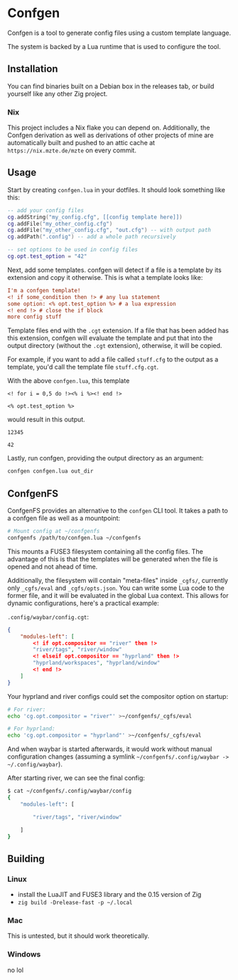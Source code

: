 # Confgen

Confgen is a tool to generate config files using a custom template language.

The system is backed by a Lua runtime that is used to configure the tool.

## Installation

You can find binaries built on a Debian box in the releases tab, or build yourself like any other
Zig project.

### Nix

This project includes a Nix flake you can depend on. Additionally, the Confgen derivation as well as
derivations of other projects of mine are automatically built and pushed to an attic cache at
`https://nix.mzte.de/mzte` on every commit.

## Usage

Start by creating `confgen.lua` in your dotfiles. It should look something like this:

```lua
-- add your config files
cg.addString("my_config.cfg", [[config template here]])
cg.addFile("my_other_config.cfg")
cg.addFile("my_other_config.cfg", "out.cfg") -- with output path
cg.addPath(".config") -- add a whole path recursively

-- set options to be used in config files
cg.opt.test_option = "42"
```

Next, add some templates. confgen will detect if a file is a template by its extension and copy it otherwise.
This is what a template looks like:

```cfg
I'm a confgen template!
<! if some_condition then !> # any lua statement
some option: <% opt.test_option %> # a lua expression
<! end !> # close the if block
more config stuff
```

Template files end with the `.cgt` extension. If a file that has been added has this extension, confgen will evaluate the template and put that into the output directory (without the `.cgt` extension), otherwise, it will be copied.

For example, if you want to add a file called `stuff.cfg` to the output as a template, you'd call the template file `stuff.cfg.cgt`.

With the above `confgen.lua`, this template

```
<! for i = 0,5 do !><% i %><! end !>

<% opt.test_option %>
```

would result in this output.

```
12345

42
```

Lastly, run confgen, providing the output directory as an argument:

```bash
confgen confgen.lua out_dir
```

## ConfgenFS

ConfgenFS provides an alternative to the `confgen` CLI tool. It takes a path to a confgen file
as well as a mountpoint:
```bash
# Mount config at ~/confgenfs
confgenfs /path/to/confgen.lua ~/confgenfs
```

This mounts a FUSE3 filesystem containing all the config files. The advantage of this is that
the templates will be generated when the file is opened and not ahead of time.

Additionally, the filesystem will contain "meta-files" inside `_cgfs/`, currently only `_cgfs/eval`
and `_cgfs/opts.json`.
You can write some Lua code to the former file, and it will be evaluated in the global Lua context.
This allows for dynamic configurations, here's a practical example:

`.config/waybar/config.cgt`:
```json
{
    "modules-left": [
        <! if opt.compositor == "river" then !>
        "river/tags", "river/window"
        <! elseif opt.compositor == "hyprland" then !>
        "hyprland/workspaces", "hyprland/window"
        <! end !>
    ]
}
```

Your hyprland and river configs could set the compositor option on startup:
```bash
# For river:
echo 'cg.opt.compositor = "river"' >~/confgenfs/_cgfs/eval

# For hyprland:
echo 'cg.opt.compositor = "hyprland"' >~/confgenfs/_cgfs/eval
```

And when waybar is started afterwards, it would work without manual configuration changes (assuming a symlink `~/confgenfs/.config/waybar -> ~/.config/waybar`).

After starting river, we can see the final config:
```bash
$ cat ~/confgenfs/.config/waybar/config
{
    "modules-left": [

        "river/tags", "river/window"

    ]
}
```

## Building

### Linux

- install the LuaJIT and FUSE3 library and the 0.15 version of Zig
- `zig build -Drelease-fast -p ~/.local`

### Mac

This is untested, but it should work theoretically.

### Windows

no lol
